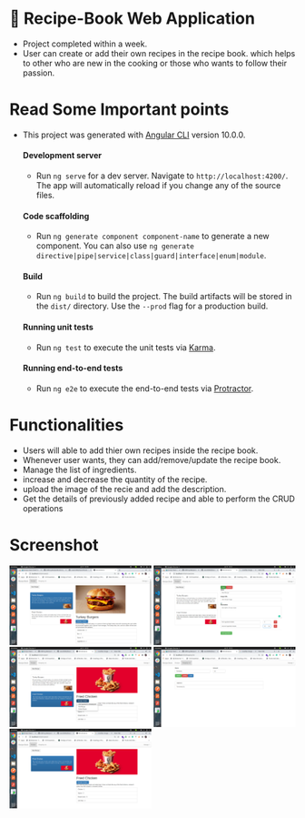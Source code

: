 #  :stew: Recipe-Book Web Application

* Project completed within a week.
* User can create or add their own recipes in the recipe book. which helps to other who are new in the cooking or those who wants to follow their passion.

# Read Some Important points

* This project was generated with [Angular CLI](https://github.com/angular/angular-cli) version 10.0.0.

  #### Development server

  * Run `ng serve` for a dev server. Navigate to `http://localhost:4200/`. The app will automatically reload if you change any of the source files.

  #### Code scaffolding

   * Run `ng generate component component-name` to generate a new component. You can also use `ng generate directive|pipe|service|class|guard|interface|enum|module`.

  #### Build

  * Run `ng build` to build the project. The build artifacts will be stored in the `dist/` directory. Use the `--prod` flag for a production build.

  #### Running unit tests

  * Run `ng test` to execute the unit tests via [Karma](https://karma-runner.github.io).

  #### Running end-to-end tests

  * Run `ng e2e` to execute the end-to-end tests via [Protractor](http://www.protractortest.org/).

# Functionalities
  
* Users will able to add thier own recipes inside the recipe book.
* Whenever user wants, they can add/remove/update the recipe book.
* Manage the list of ingredients.
* increase and decrease the quantity of the recipe.
* upload the image of the recie and add the description.
* Get the details of previously added recipe and able to perform the CRUD operations

# Screenshot

<img src="images/image1.png" width="250" style="max-width:100%;"> <img src="images/image2.png" width="250px" style="max-width:100%;"> 
<img src="images/image3.png" width="250px" style="max-width:100%;"> <img src="images/image4.png" width="250px" style="max-width:100%;"> 
<img src="images/image5.png" width="250px" style="max-width:100%;">
